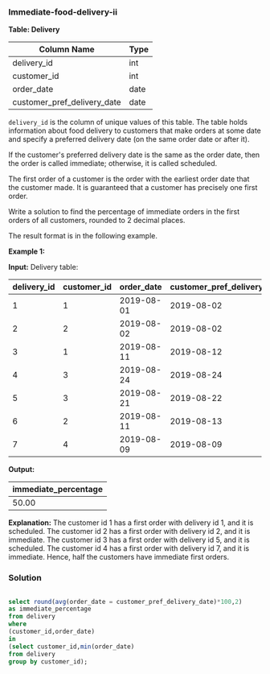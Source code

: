 ### Immediate-food-delivery-ii

**Table: Delivery**

| Column Name                 | Type    |
|-----------------------------|---------|
| delivery_id                 | int     |
| customer_id                 | int     |
| order_date                  | date    |
| customer_pref_delivery_date | date    |

`delivery_id` is the column of unique values of this table. The table holds information about food delivery to customers that make orders at some date and specify a preferred delivery date (on the same order date or after it).

If the customer's preferred delivery date is the same as the order date, then the order is called immediate; otherwise, it is called scheduled.

The first order of a customer is the order with the earliest order date that the customer made. It is guaranteed that a customer has precisely one first order.

Write a solution to find the percentage of immediate orders in the first orders of all customers, rounded to 2 decimal places.

The result format is in the following example.

**Example 1:**

**Input:**
Delivery table:

| delivery_id | customer_id | order_date | customer_pref_delivery_date |
|-------------|-------------|------------|-----------------------------|
| 1           | 1           | 2019-08-01 | 2019-08-02                  |
| 2           | 2           | 2019-08-02 | 2019-08-02                  |
| 3           | 1           | 2019-08-11 | 2019-08-12                  |
| 4           | 3           | 2019-08-24 | 2019-08-24                  |
| 5           | 3           | 2019-08-21 | 2019-08-22                  |
| 6           | 2           | 2019-08-11 | 2019-08-13                  |
| 7           | 4           | 2019-08-09 | 2019-08-09                  |

**Output:**

| immediate_percentage |
|----------------------|
| 50.00                |

**Explanation:**
The customer id 1 has a first order with delivery id 1, and it is scheduled.
The customer id 2 has a first order with delivery id 2, and it is immediate.
The customer id 3 has a first order with delivery id 5, and it is scheduled.
The customer id 4 has a first order with delivery id 7, and it is immediate.
Hence, half the customers have immediate first orders.

### Solution

```sql

select round(avg(order_date = customer_pref_delivery_date)*100,2) 
as immediate_percentage
from delivery
where
(customer_id,order_date) 
in 
(select customer_id,min(order_date) 
from delivery 
group by customer_id);

